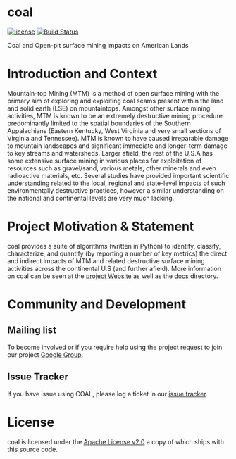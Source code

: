 # coal

[![license](https://img.shields.io/github/license/capstone-coal/coal.svg?maxAge=2592000?style=plastic)](http://www.apache.org/licenses/LICENSE-2.0)
[![Build Status](https://travis-ci.org/capstone-coal/coal.svg?branch=master)](https://travis-ci.org/capstone-coal/coal)

Coal and Open-pit surface mining impacts on American Lands

# Introduction and Context
Mountain-top Mining (MTM) is a method of open surface mining with the primary aim of exploring and exploiting coal seams present within the land and solid earth (LSE) on mountaintops. Amongst other surface mining activities, MTM is known to be an extremely destructive mining procedure predominantly limited to the spatial boundaries of the Southern Appalachians (Eastern Kentucky, West Virginia and very small sections of Virginia and Tennessee). MTM is known to have caused irreparable damage to mountain landscapes and significant immediate and longer-term damage to key streams and watersheds. Larger afield, the rest of the U.S.A has some extensive surface mining in various places for exploitation of resources such as gravel/sand, various metals, other minerals and even radioactive materials, etc. Several studies have provided important scientific understanding related to the local, regional and state-level impacts of such environmentally destructive practices, however a similar understanding on the national and continental levels are very much lacking.

# Project Motivation & Statement 
coal provides a suite of algorithms (written in Python) to identify, classify, characterize, and quantify (by reporting a number of key metrics) the direct and indirect impacts of MTM and related destructive surface mining activities across the continental U.S (and further afield). More information on coal can be seen at the [project Website](http://lewismc.github.io/coal) as well as the [docs](./docs) directory.

# Community and Development

## Mailing list
To become involved or if you require help using the project request to join our project [Google Group](https://groups.google.com/forum/#!forum/coal-capstone).

## Issue Tracker
If you have issue using COAL, please log a ticket in our [issue tracker](https://github.com/lewismc/coal/issues).

# License
coal is licensed under the [Apache License v2.0](http://www.apache.org/licenses/LICENSE-2.0) a copy of which ships with this source code.
